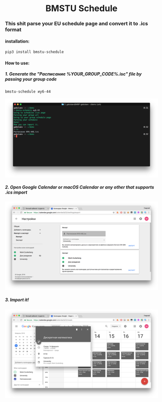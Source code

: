 # <div align="center">BMSTU Schedule</div>
### This shit parse your EU schedule page and convert it to .ics format
#### installation:
```bash
pip3 install bmstu-schedule
```
#### How to use:
##### 1. Generate the "Расписание %YOUR_GROUP_CODE%.isc" file by passing your group code
```bash
bmstu-schedule иу6-44
```
![](img/step1.png)
##### 2. Open Google Calendar or macOS Calendar or any other that supports .ics import
![](img/step2.png)
##### 3. Import it!
![](img/step3.png)
